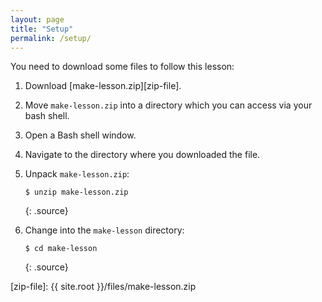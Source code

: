 ```yaml
---
layout: page
title: "Setup"
permalink: /setup/
---
```


You need to download some files to follow this lesson:

1. Download [make-lesson.zip][zip-file].

2. Move `make-lesson.zip` into a directory which you can access via your bash shell.

3. Open a Bash shell window.

4. Navigate to the directory where you downloaded the file.

5. Unpack `make-lesson.zip`:

   ~~~
   $ unzip make-lesson.zip
   ~~~
   {: .source}

6. Change into the `make-lesson` directory:

   ~~~
   $ cd make-lesson
   ~~~
   {: .source}

[zip-file]: {{ site.root }}/files/make-lesson.zip
